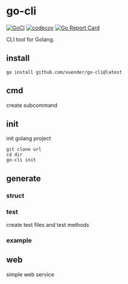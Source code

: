 # go-cli

[![GoCI](https://github.com/xuender/go-cli/workflows/Go/badge.svg)](https://github.com/xuender/go-cli/actions)
[![codecov](https://codecov.io/gh/xuender/go-cli/branch/main/graph/badge.svg?token=8CTpNIHxYT)](https://codecov.io/gh/xuender/go-cli)
[![Go Report Card](https://goreportcard.com/badge/github.com/xuender/go-cli)](https://goreportcard.com/report/github.com/xuender/go-cli)

CLI tool for Golang.

## install

```shell
go install github.com/xuender/go-cli@latest
```

## cmd

create subcommand

## init

init golang project

```shell
git clone url
cd dir
go-cli init
```

## generate

### struct

### test

create test files and test methods

### example

## web

simple web service
